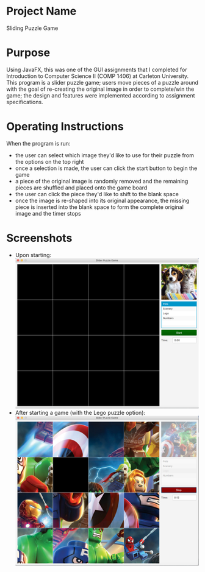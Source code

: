 # Project Name

Sliding Puzzle Game

# Purpose

Using JavaFX, this was one of the GUI assignments that I completed for Introduction to Computer Science II (COMP 1406) at Carleton University. This program is a slider puzzle game; users move pieces of a puzzle around with the goal of re-creating the original image in order to complete/win the game; the design and features were implemented according to assignment specifications.


# Operating Instructions


When the program is run:
- the user can select which image they'd like to use for their puzzle from the options on the top right
- once a selection is made, the user can click the start button to begin the game
- a piece of the original image is randomly removed and the remaining pieces are shuffled and placed onto the game board
- the user can click the piece they'd like to shift to the blank space
- once the image is re-shaped into its original appearance, the missing piece is inserted into the blank space to form the complete original image and the timer stops

# Screenshots
- Upon starting:
![UponStarting](screenshots/UponStarting.png)
- After starting a game (with the Lego puzzle option):
![StartingGame](screenshots/StartingGame.png)

